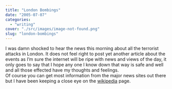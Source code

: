 ```yaml
---
title: "London Bombings"
date: "2005-07-07"
categories: 
  - "writing"
cover: "./src/images/image-not-found.png"
slug: "london-bombings"
---
```


I was damn shocked to hear the news this morning about all the terrorist attacks in London. It does not feel right to post yet another article about the events as I’m sure the internet will be ripe with news and views of the day, it only goes to say that I hope any one I know down that way is safe and well and all those effected have my thoughts and feelings.  
Of course you can get most information from the major news sites out there but I have been keeping a close eye on the [wikipedia](http://en.wikipedia.org/wiki/7_July_2005_London_bombing) page.
